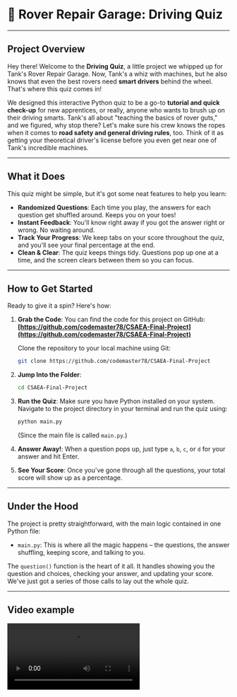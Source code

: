 # 🚗 Rover Repair Garage: Driving Quiz

---

## Project Overview

Hey there! Welcome to the **Driving Quiz**, a little project we whipped up for Tank's Rover Repair Garage. Now, Tank's a whiz with machines, but he also knows that even the best rovers need **smart drivers** behind the wheel. That's where this quiz comes in!

We designed this interactive Python quiz to be a go-to **tutorial and quick check-up** for new apprentices, or really, anyone who wants to brush up on their driving smarts. Tank's all about "teaching the basics of rover guts," and we figured, why stop there? Let's make sure his crew knows the ropes when it comes to **road safety and general driving rules**, too. Think of it as getting your theoretical driver's license before you even get near one of Tank's incredible machines.

---

## What it Does

This quiz might be simple, but it's got some neat features to help you learn:

* **Randomized Questions**: Each time you play, the answers for each question get shuffled around. Keeps you on your toes!
* **Instant Feedback**: You'll know right away if you got the answer right or wrong. No waiting around.
* **Track Your Progress**: We keep tabs on your score throughout the quiz, and you'll see your final percentage at the end.
* **Clean & Clear**: The quiz keeps things tidy. Questions pop up one at a time, and the screen clears between them so you can focus.

---

## How to Get Started

Ready to give it a spin? Here's how:

1.  **Grab the Code**:
    You can find the code for this project on GitHub:
    **[https://github.com/codemaster78/CSAEA-Final-Project](https://github.com/codemaster78/CSAEA-Final-Project)**

    Clone the repository to your local machine using Git:
    ````bash
    git clone https://github.com/codemaster78/CSAEA-Final-Project
    ````

2.  **Jump Into the Folder**:
    ````bash
    cd CSAEA-Final-Project
    ````

3.  **Run the Quiz**:
    Make sure you have Python installed on your system. Navigate to the project directory in your terminal and run the quiz using:
    ````bash
    python main.py
    ````
    (Since the main file is called `main.py`.)

4.  **Answer Away!**: When a question pops up, just type `a`, `b`, `c`, or `d` for your answer and hit Enter.

5.  **See Your Score**: Once you've gone through all the questions, your total score will show up as a percentage.

---

## Under the Hood

The project is pretty straightforward, with the main logic contained in one Python file:

* `main.py`: This is where all the magic happens – the questions, the answer shuffling, keeping score, and talking to you.

The `question()` function is the heart of it all. It handles showing you the question and choices, checking your answer, and updating your score. We've just got a series of those calls to lay out the whole quiz.

---

## Video example

<video src="https://raw.githubusercontent.com/codemaster78/CSAEA-Final-Project/main/CSAEA-VideoExample.mp4"/>

---

Ultimately, this Driving Quiz is a simple but powerful way to help **future rover operators build their confidence and knowledge**. It's a key part of Tank's goal to not just have amazing mechanics, but also **safe and smart drivers** on the road.
